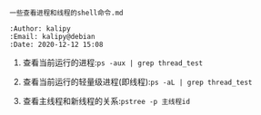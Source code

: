 ```
一些查看进程和线程的shell命令.md

:Author: kalipy
:Email: kalipy@debian
:Date: 2020-12-12 15:08
```

1. 查看当前运行的进程:`ps -aux | grep thread_test`

2. 查看当前运行的轻量级进程(即线程):`ps -aL | grep thread_test`

3. 查看主线程和新线程的关系:`pstree -p 主线程id`



